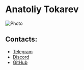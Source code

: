 # Anatoliy Tokarev


![Photo](https://avatars.githubusercontent.com/u/98181403?s=400&u=dd039a5f4b108105c28df2d34464bad423a09638&v=4 "Photo")

## Contacts:

* [Telegram](https://t.me/anattok "Telegram")
* [Discord](https://github.com/anattok "GitHub")
* [GitHub](https://github.com/anattok "GitHub")